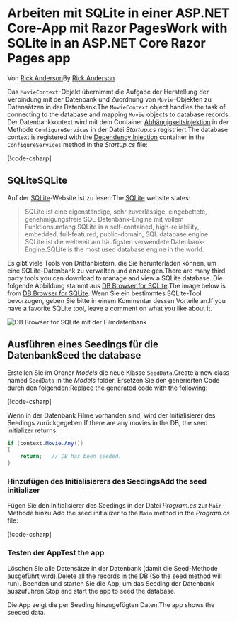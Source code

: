 # <a name="work-with-sqlite-in-an-aspnet-core-razor-pages-app"></a><span data-ttu-id="e99af-101">Arbeiten mit SQLite in einer ASP.NET Core-App mit Razor Pages</span><span class="sxs-lookup"><span data-stu-id="e99af-101">Work with SQLite in an ASP.NET Core Razor Pages app</span></span>

<span data-ttu-id="e99af-102">Von [Rick Anderson](https://twitter.com/RickAndMSFT)</span><span class="sxs-lookup"><span data-stu-id="e99af-102">By [Rick Anderson](https://twitter.com/RickAndMSFT)</span></span>

<span data-ttu-id="e99af-103">Das `MovieContext`-Objekt übernimmt die Aufgabe der Herstellung der Verbindung mit der Datenbank und Zuordnung von `Movie`-Objekten zu Datensätzen in der Datenbank.</span><span class="sxs-lookup"><span data-stu-id="e99af-103">The `MovieContext` object handles the task of connecting to the database and mapping `Movie` objects to database records.</span></span> <span data-ttu-id="e99af-104">Der Datenbankkontext wird mit dem Container [Abhängigkeitsinjektion](xref:fundamentals/dependency-injection) in der Methode `ConfigureServices` in der Datei *Startup.cs* registriert:</span><span class="sxs-lookup"><span data-stu-id="e99af-104">The database context is registered with the [Dependency Injection](xref:fundamentals/dependency-injection) container in the `ConfigureServices` method in the *Startup.cs* file:</span></span>

[!code-csharp[](code/Startup.cs?name=snippet2&highlight=6-8)]

## <a name="sqlite"></a><span data-ttu-id="e99af-105">SQLite</span><span class="sxs-lookup"><span data-stu-id="e99af-105">SQLite</span></span>

<span data-ttu-id="e99af-106">Auf der [SQLite](https://www.sqlite.org/)-Website ist zu lesen:</span><span class="sxs-lookup"><span data-stu-id="e99af-106">The [SQLite](https://www.sqlite.org/) website states:</span></span>

> <span data-ttu-id="e99af-107">SQLite ist eine eigenständige, sehr zuverlässige, eingebettete, genehmigungsfreie SQL-Datenbank-Engine mit vollem Funktionsumfang.</span><span class="sxs-lookup"><span data-stu-id="e99af-107">SQLite is a self-contained, high-reliability, embedded, full-featured, public-domain, SQL database engine.</span></span> <span data-ttu-id="e99af-108">SQLite ist die weltweit am häufigsten verwendete Datenbank-Engine.</span><span class="sxs-lookup"><span data-stu-id="e99af-108">SQLite is the most used database engine in the world.</span></span>

<span data-ttu-id="e99af-109">Es gibt viele Tools von Drittanbietern, die Sie herunterladen können, um eine SQLite-Datenbank zu verwalten und anzuzeigen.</span><span class="sxs-lookup"><span data-stu-id="e99af-109">There are many third party tools you can download to manage and view a SQLite database.</span></span> <span data-ttu-id="e99af-110">Die folgende Abbildung stammt aus [DB Browser for SQLite](http://sqlitebrowser.org/).</span><span class="sxs-lookup"><span data-stu-id="e99af-110">The image below is from [DB Browser for SQLite](http://sqlitebrowser.org/).</span></span> <span data-ttu-id="e99af-111">Wenn Sie ein bestimmtes SQLite-Tool bevorzugen, geben Sie bitte in einem Kommentar dessen Vorteile an.</span><span class="sxs-lookup"><span data-stu-id="e99af-111">If you have a favorite SQLite tool, leave a comment on what you like about it.</span></span>

![DB Browser for SQLite mit der Filmdatenbank](../../tutorials/first-mvc-app-xplat/working-with-sql/_static/dbb.png)

## <a name="seed-the-database"></a><span data-ttu-id="e99af-113">Ausführen eines Seedings für die Datenbank</span><span class="sxs-lookup"><span data-stu-id="e99af-113">Seed the database</span></span>

<span data-ttu-id="e99af-114">Erstellen Sie im Ordner *Models* die neue Klasse `SeedData`.</span><span class="sxs-lookup"><span data-stu-id="e99af-114">Create a new class named `SeedData` in the *Models* folder.</span></span> <span data-ttu-id="e99af-115">Ersetzen Sie den generierten Code durch den folgenden:</span><span class="sxs-lookup"><span data-stu-id="e99af-115">Replace the generated code with the following:</span></span>

[!code-csharp[](code/Models/SeedData.cs)]

<span data-ttu-id="e99af-116">Wenn in der Datenbank Filme vorhanden sind, wird der Initialisierer des Seedings zurückgegeben.</span><span class="sxs-lookup"><span data-stu-id="e99af-116">If there are any movies in the DB, the seed initializer returns.</span></span>

```csharp
if (context.Movie.Any())
{
    return;   // DB has been seeded.
}
```

<a name="si"></a>
### <a name="add-the-seed-initializer"></a><span data-ttu-id="e99af-117">Hinzufügen des Initialisierers des Seedings</span><span class="sxs-lookup"><span data-stu-id="e99af-117">Add the seed initializer</span></span>

<span data-ttu-id="e99af-118">Fügen Sie den Initialisierer des Seedings in der Datei *Program.cs* zur `Main`-Methode hinzu:</span><span class="sxs-lookup"><span data-stu-id="e99af-118">Add the seed initializer to the `Main` method in the *Program.cs* file:</span></span>

[!code-csharp[](../../tutorials/razor-pages/razor-pages-start/sample/RazorPagesMovie/Program.cs)]

### <a name="test-the-app"></a><span data-ttu-id="e99af-119">Testen der App</span><span class="sxs-lookup"><span data-stu-id="e99af-119">Test the app</span></span>

<span data-ttu-id="e99af-120">Löschen Sie alle Datensätze in der Datenbank (damit die Seed-Methode ausgeführt wird).</span><span class="sxs-lookup"><span data-stu-id="e99af-120">Delete all the records in the DB (So the seed method will run).</span></span> <span data-ttu-id="e99af-121">Beenden und starten Sie die App, um das Seeding der Datenbank auszuführen.</span><span class="sxs-lookup"><span data-stu-id="e99af-121">Stop and start the app to seed the database.</span></span>

<span data-ttu-id="e99af-122">Die App zeigt die per Seeding hinzugefügten Daten.</span><span class="sxs-lookup"><span data-stu-id="e99af-122">The app shows the seeded data.</span></span>